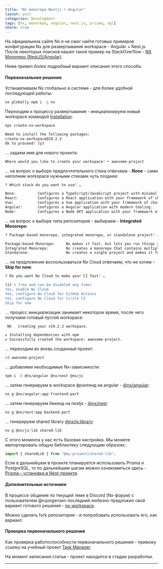 ```yaml
---
title: "Nx monorepo Nestjs + Angular"
layout: post
categories: Development
tags: [nx, monorepo, angular, nest.js, prisma, sql]
share: true
---
```


На официальном сайте Nx я не смог найти готовых примеров конфигурации Nx для развертывания workspace - Angular + Nest.js. После некоторых поисков нашел такой пример на StackOverflow - [NX Monorepo (NestJS/Angular)](https://stackoverflow.com/questions/77347982/nx-monorepo-nestjs-angular).

Ниже привел *более подробный* вариант описания этого способа.

#### Первоначальное решение

Устанавливаем Nx глобально в системе - для более удобной последующей работы:

```bash
nx globally npm i -g nx
```

Переходим к процессу развертывания - инициализируем новый workspace командой [Installation](https://nx.dev/getting-started/installation):

```bash
npx create-nx-workspace

Need to install the following packages:
create-nx-workspace@19.2.3
Ok to proceed? (y)
```

... задаем имя для нового проекта:

```bash
Where would you like to create your workspace? ‣ awesome-project 
```

... на вопрос о выборе предпочтительного стека отвечаем - **None** - сами наполним workspace нужными стеками чуть позднее:

```bash
? Which stack do you want to use? …

None:          Configures a TypeScript/JavaScript project with minimal structure.
React:         Configures a React application with your framework of choice.
Vue:           Configures a Vue application with your framework of choice.
Angular:       Configures a Angular application with modern tooling.
Node:          Configures a Node API application with your framework of choice.
```

... на вопрос о выборе типа репозитория - выбираем - **Integrated Monorepo**:

```bash
? Package-based monorepo, integrated monorepo, or standalone project? …

Package-based Monorepo:     Nx makes it fast, but lets you run things your way.
Integrated Monorepo:        Nx creates a monorepo that contains multiple projects.
Standalone:                 Nx creates a single project and makes it fast.
```

... на предложение воспользоваться Nx Cloud отвечаем, что не хотим - **Skip for now**:

```bash
? Do you want Nx Cloud to make your CI fast? …

(it's free and can be disabled any time)
Yes, enable Nx Cloud
Yes, configure Nx Cloud for GitHub Actions
Yes, configure Nx Cloud for Circle CI
Skip for now
```

... процесс инициализации занимает некоторое время, после чего получаем готовый пустой workspace:

```bash
 NX   Creating your v19.2.3 workspace.

✔ Installing dependencies with npm
✔ Successfully created the workspace: awesome-project.
```

... переходим во вновь созданный проект:

```bash
cd awesome-project
```

... добавляем необходимые Nx-зависимости:

```bash
npm i -D @nx/angular @nx/nest @nx/js
```

... затем генерируем в workspace фронтенд на angular - [@nx/angular](https://nx.dev/nx-api/angular):

```bash
nx g @nx/angular:app frontend-part
```

... затем генерируем бекенд на nestjs - [@nx/nest](https://nx.dev/nx-api/nest):


```bash
nx g @nx/nest:app backend-part
```

... генерируем shared library [@nx/js:library](https://nx.dev/nx-api/js/generators/library):

```bash
nx g @nx/js:lib shared-lib
```

С этого момента у нас есть базовая настройка. Мы можете импортировать общую библиотеку следующим образом::

```typescript
import { sharedLib } from "@my-project/shared-lib";
```

Если в дальнейшем в проекте планируется использовать Prisma и PostgreSQL, то по дальнейшим шагам можно ознакомиться здесь - [Prisma - установка в Nest-проекте](https://gearmobile.github.io/prisma/prisma-connect/).

#### Дополнительные источники

В процессе общения по текущей теме в Discord (Nx-форум) c пользователем @rujorgensen последний любезно предложил свой вариант готового решения - [nx-workspace](https://github.com/rujorgensen/nx-workspace).

Можно сделать fork репозитория - и попробовать использовать его, как вариант.

#### Проверка первоначального решения

Как проверка работоспособности первоначального решения - привожу ссылку на учебный проект [Task Manager](https://github.com/My-Angular-Projects/task-manager).

На момент написания статьи - проект находится в стадии разработки.

---